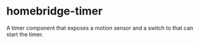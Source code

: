 # homebridge-timer
A timer component that exposes a motion sensor and a switch to that can start the timer.
